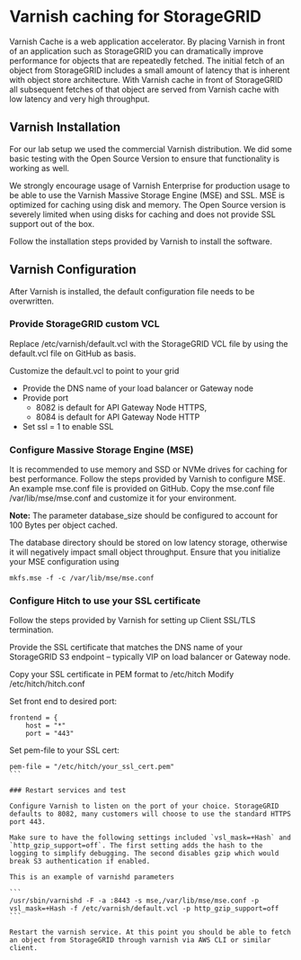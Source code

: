# Varnish caching for StorageGRID

Varnish Cache is a web application accelerator. By placing Varnish in front of an application such as StorageGRID you can dramatically improve performance for objects that are repeatedly fetched. 
The initial fetch of an object from StorageGRID includes a small amount of latency that is inherent with object store architecture. With Varnish cache in front of StorageGRID all subsequent fetches of that object are served from Varnish cache with low latency and very high throughput.

## Varnish Installation

For our lab setup we used the commercial Varnish distribution. We did some basic testing with the Open Source Version to ensure that functionality is working as well. 

We strongly encourage usage of Varnish Enterprise for production usage to be able to use the Varnish Massive Storage Engine (MSE) and SSL. MSE is optimized for caching using disk and memory. The Open Source version is severely limited when using disks for caching and does not provide SSL support out of the box.

Follow the installation steps provided by Varnish to install the software.

## Varnish Configuration

After Varnish is installed, the default configuration file needs to be overwritten. 

### Provide StorageGRID custom VCL

Replace /etc/varnish/default.vcl with the StorageGRID VCL file by using the default.vcl file on GitHub as basis.

Customize the default.vcl to point to your grid

- Provide the DNS name of your load balancer or Gateway node
- Provide port
  - 8082 is default for API Gateway Node HTTPS,
  - 8084 is default for API Gateway Node HTTP
- Set ssl = 1 to enable SSL

### Configure Massive Storage Engine (MSE)

It is recommended to use memory and SSD or NVMe drives for caching for best performance. Follow the steps provided by Varnish to configure MSE. An example mse.conf file is provided on GitHub. Copy the mse.conf file /var/lib/mse/mse.conf and customize it for your environment.

**Note:** The parameter database_size should be configured to account for 100 Bytes per object cached.

The database directory should be stored on low latency storage, otherwise it will negatively impact small object throughput.
Ensure that you initialize your MSE configuration using

```
mkfs.mse -f -c /var/lib/mse/mse.conf
```

### Configure Hitch to use your SSL certificate

Follow the steps provided by Varnish for setting up Client SSL/TLS termination.

Provide the SSL certificate that matches the DNS name of your StorageGRID S3 endpoint – typically VIP on load balancer or Gateway node.

Copy your SSL certificate in PEM format to /etc/hitch
Modify /etc/hitch/hitch.conf

Set front end to desired port:

```
frontend = {
    host = "*"
    port = "443"
```

Set pem-file to your SSL cert:

````
pem-file = "/etc/hitch/your_ssl_cert.pem"
```

### Restart services and test

Configure Varnish to listen on the port of your choice. StorageGRID defaults to 8082, many customers will choose to use the standard HTTPS port 443.

Make sure to have the following settings included `vsl_mask=+Hash` and `http_gzip_support=off`. The first setting adds the hash to the logging to simplify debugging. The second disables gzip which would break S3 authentication if enabled. 

This is an example of varnishd parameters

```
/usr/sbin/varnishd -F -a :8443 -s mse,/var/lib/mse/mse.conf -p vsl_mask=+Hash -f /etc/varnish/default.vcl -p http_gzip_support=off
```

Restart the varnish service. At this point you should be able to fetch an object from StorageGRID through varnish via AWS CLI or similar client.